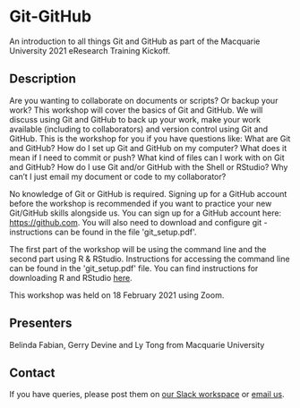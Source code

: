 # Git-GitHub
An introduction to all things Git and GitHub as part of the Macquarie University 2021 eResearch Training Kickoff. 

## Description

Are you wanting to collaborate on documents or scripts? Or backup your work? This workshop will cover the basics of Git and GitHub. We will discuss using Git and GitHub to back up your work, make your work available (including to collaborators) and version control using Git and GitHub. This is the workshop for you if you have questions like: What are Git and GitHub? How do I set up Git and GitHub on my computer? What does it mean if I need to commit or push? What kind of files can I work with on Git and GitHub? How do I use Git and/or GitHub with the Shell or RStudio? Why can’t I just email my document or code to my collaborator?
 
No knowledge of Git or GitHub is required. Signing up for a GitHub account before the workshop is recommended if you want to practice your new Git/GitHub skills alongside us. You can sign up for a GitHub account here: https://github.com. You will also need to download and configure git - instructions can be found in the file 'git_setup.pdf'.
 
The first part of the workshop will be using the command line and the second part using R & RStudio. Instructions for accessing the command line can be found in the 'git_setup.pdf' file. You can find instructions for downloading R and RStudio [here](https://rstudio-education.github.io/hopr/starting.html).
 
This workshop was held on 18 February 2021 using Zoom.

## Presenters

Belinda Fabian, Gerry Devine and Ly Tong from Macquarie University

## Contact

If you have queries, please post them on [our Slack workspace](https://mqcoders.slack.com/) or [email us](o365-group-rusergroup@mq.edu.au).
